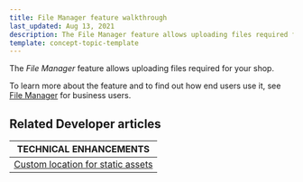 ```yaml
---
title: File Manager feature walkthrough
last_updated: Aug 13, 2021
description: The File Manager feature allows uploading files required for your shop.
template: concept-topic-template
---
```


The _File Manager_ feature allows uploading files required for your shop.


To learn more about the feature and to find out how end users use it, see [File Manager](/docs/scos/user/features/{{page.version}}/file-manager-feature-overview/file-manager-feature-overview.html) for business users.



## Related Developer articles

| TECHNICAL ENHANCEMENTS |
|---------|
|[Custom location for static assets](/docs/scos/dev/technical-enhancements/custom-location-for-static-assets.html) |
